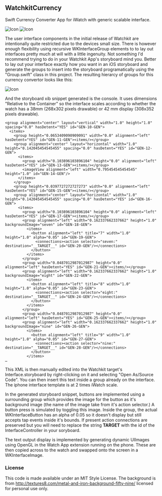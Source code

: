 ## WatchkitCurrency

Swift Currency Converter App for iWatch with generic scalable interface.

![Icon](http://injectionforxcode.johnholdsworth.com/convert4.gif) ![Icon](http://injectionforxcode.johnholdsworth.com/convert3.gif)

The user interface components in the initial release of Watchkit are
intentionally quite restricted due to the devices small size. There is
however enough flexibility using recursive WKInterfaceGroup elements to
to lay out interfaces pretty much at will with a little ingenuity.
Not something I'd recommend trying to do in your Watchkit App's 
storyboard mind you. Better to lay out your interface exactly how
you want in an iOS storyboard and generate the groups to insert
into the storyboard programatically using the "Group.swift" class in this
project. The resulting hierarcy of groups for this currency convertor
looks like this:

![Icon](http://injectionforxcode.johnholdsworth.com/frames2.png)

And the storyboard xib snippet generated is the console. It uses
dimensions "Relative to the Container" so the interface scales 
according to whether the watch has a 38mm (268x302 pixels drawable)
or 42 mm display (308x352 pixels drawable).

```
<group alignment="center" layout="vertical" width="1.0" height="1.0" spacing="0.0" hasDetent="YES" id="GEN-10-GEN">
  <items>
    <group height="0.0653409090909091" width="0.0" alignment="left" hasDetent="YES" id="GEN-11-GEN"><items/></group>
    <group alignment="center" layout="horizontal" width="1.0" height="0.142045454545455" spacing="0.0" hasDetent="YES" id="GEN-12-GEN">
      <items>
        <group width="0.103896103896104" height="0.0" alignment="left" hasDetent="YES" id="GEN-13-GEN"><items/></group>
        <imageView alignment="left" width="0.795454545454545" height="1.0" id="GEN-14-GEN"/>
      </items>
    </group>
    <group height="0.0397727272727273" width="0.0" alignment="left" hasDetent="YES" id="GEN-15-GEN"><items/></group>
    <group alignment="center" layout="horizontal" width="1.0" height="0.142045454545455" spacing="0.0" hasDetent="YES" id="GEN-16-GEN">
      <items>
        <group width="0.103896103896104" height="0.0" alignment="left" hasDetent="YES" id="GEN-17-GEN"><items/></group>
        <group alignment="left" width="0.162337662337662" height="1.0" backgroundImage="seven" id="GEN-18-GEN">
          <items>
            <button alignment="left" title="7" width="1.0" height="1.0" alpha="0.05" id="GEN-19-GEN">
              <connections><action selector="seven:" destination="__TARGET__" id="GEN-20-GEN"/></connections>
            </button>
          </items>
        </group>
        <group width="0.0487012987012987" height="0.0" alignment="left" hasDetent="YES" id="GEN-21-GEN"><items/></group>
        <group alignment="left" width="0.162337662337662" height="1.0" backgroundImage="eight" id="GEN-22-GEN">
          <items>
            <button alignment="left" title="8" width="1.0" height="1.0" alpha="0.05" id="GEN-23-GEN">
              <connections><action selector="eight:" destination="__TARGET__" id="GEN-24-GEN"/></connections>
            </button>
          </items>
        </group>
        <group width="0.0487012987012987" height="0.0" alignment="left" hasDetent="YES" id="GEN-25-GEN"><items/></group>
        <group alignment="left" width="0.162337662337662" height="1.0" backgroundImage="nine" id="GEN-26-GEN">
          <items>
            <button alignment="left" title="9" width="1.0" height="1.0" alpha="0.05" id="GEN-27-GEN">
              <connections><action selector="nine:" destination="__TARGET__" id="GEN-28-GEN"/></connections>
            </button>
          </items>
…
```

This XML is then manually edited into the Watchkit 
target's Interface.storyboard by right-clicking on it and selecting 
"Open As/Source Code". You can then insert this text inside a group already 
on the interface. The iphone interface template is at 2 times iWatch scale.

In the generated storyboard snippet, buttons are implemented using
a surrounding group which provides the image for the button as it's
background image (the name of the image take from it's action selector.) 
A button press is simulated by toggling this image. Inside the group, 
the actual WKInterfaceButton has an alpha of 0.05 so it doesn't display 
but still accepts tap events inside it's bounds. If present action
connections are preserved but you will need to replace the string 
__TARGET__ with the id of the InterfaceController in your soryboard.

The text output display is implemented by generating dynamic UIImages using
OpenGL in the Watch App extension running on the phone. These are then 
copied across to the watch and swapped onto the screen in a WKInterfaceImage.

### License

This code is made available under an MIT Style License. The background 
is from http://textures8.com/metal-and-iron-background-fifty-nine/
licensed for personal use only.

